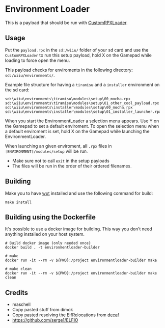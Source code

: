 # Environment Loader
This is a payload that should be run with [CustomRPXLoader](https://github.com/wiiu-env/CustomRPXLoader).

## Usage
Put the `payload.rpx` in the `sd:/wiiu/` folder of your sd card and use the `CustomRPXLoader` to run this setup payload, hold X on the Gamepad while loading to force open the menu.

This payload checks for enviroments in the following directory: `sd:/wiiu/environments/`. 

Example file structure for having a `tiramisu` and a `installer` environment on the sd card:
```
sd:\wiiu\environments\tiramisu\modules\setup\00_mocha.rpx
sd:\wiiu\environments\tiramisu\modules\setup\01_other_cool_payload.rpx
sd:\wiiu\environments\installer\modules\setup\00_mocha.rpx
sd:\wiiu\environments\installer\modules\setup\01_installer_launcher.rpx
```

When you start the EnvironmentLoader a selection menu appears. Use Y on the Gamepad to set a default enviroment.
To open the selection menu when a default enviroment is set, hold X on the Gamepad while launching the EnvironmentLoader.

When launching an given enviroment, all `.rpx` files in `[ENVIRONMENT]/modules/setup` will be run.
- Make sure not to call `exit` in the setup payloads
- The files will be run in the order of their ordered filenames.

## Building
Make you to have [wut](https://github.com/devkitPro/wut/) installed and use the following command for build:
```
make install
```

## Building using the Dockerfile

It's possible to use a docker image for building. This way you don't need anything installed on your host system.

```
# Build docker image (only needed once)
docker build . -t environmentloader-builder

# make 
docker run -it --rm -v ${PWD}:/project environmentloader-builder make

# make clean
docker run -it --rm -v ${PWD}:/project environmentloader-builder make clean
```


## Credits
- maschell
- Copy pasted stuff from dimok
- Copy pasted resolving the ElfRelocations from [decaf](https://github.com/decaf-emu/decaf-emu)
- https://github.com/serge1/ELFIO